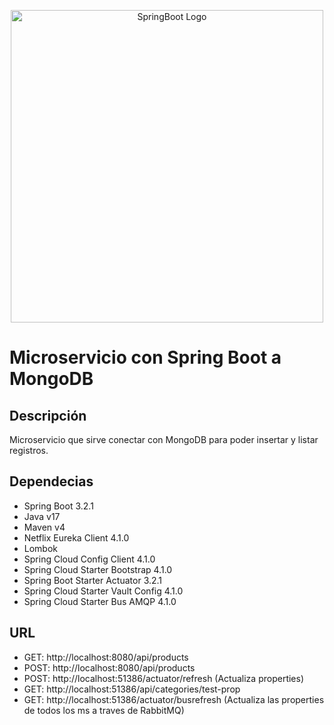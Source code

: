 <p align="center">
  <a href="https://spring.io/projects/spring-boot/" target="blank"><img src="https://user-images.githubusercontent.com/33158051/103466606-760a4000-4d14-11eb-9941-2f3d00371471.png" width="500" alt="SpringBoot Logo" /></a>
</p>

# Microservicio con Spring Boot a MongoDB

## Descripción
Microservicio que sirve conectar con MongoDB para poder insertar y listar registros.

## Dependecias
- Spring Boot 3.2.1
- Java v17
- Maven v4
- Netflix Eureka Client 4.1.0
- Lombok
- Spring Cloud Config Client 4.1.0
- Spring Cloud Starter Bootstrap 4.1.0
- Spring Boot Starter Actuator 3.2.1
- Spring Cloud Starter Vault Config 4.1.0
- Spring Cloud Starter Bus AMQP 4.1.0

## URL
- GET: http://localhost:8080/api/products
- POST: http://localhost:8080/api/products
- POST: http://localhost:51386/actuator/refresh (Actualiza properties)
- GET: http://localhost:51386/api/categories/test-prop
- GET: http://localhost:51386/actuator/busrefresh (Actualiza las properties de todos los ms a traves de RabbitMQ)